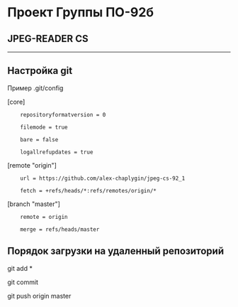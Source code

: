 # Проект Группы ПО-92б
## JPEG-READER CS

---
## Настройка git
Пример .git/config

[core]

        repositoryformatversion = 0

        filemode = true

        bare = false

        logallrefupdates = true

[remote "origin"]

        url = https://github.com/alex-chaplygin/jpeg-cs-92_1

        fetch = +refs/heads/*:refs/remotes/origin/*

[branch "master"]

        remote = origin

        merge = refs/heads/master

## Порядок загрузки на удаленный репозиторий

git add *

git commit

git push origin master
